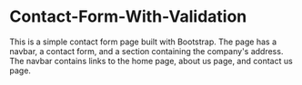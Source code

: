 # Contact-Form-With-Validation
This is a simple contact form page built with Bootstrap. The page has a navbar, a contact form, and a section containing the company's address. The navbar contains links to the home page, about us page, and contact us page.
